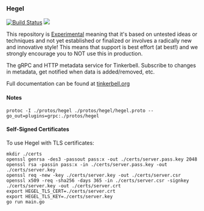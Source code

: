 ### Hegel

[![Build Status](https://github.com/tinkerbell/hegel/workflows/For%20each%20commit%20and%20PR/badge.svg)](https://github.com/tinkerbell/hegel/actions?query=workflow%3A%22For+each+commit+and+PR%22+branch%3Amaster)
![](https://img.shields.io/badge/Stability-Experimental-red.svg)

This repository is [Experimental](https://github.com/packethost/standards/blob/master/experimental-statement.md) meaning that it's based on untested ideas or techniques and not yet established or finalized or involves a radically new and innovative style! This means that support is best effort (at best!) and we strongly encourage you to NOT use this in production.

The gRPC and HTTP metadata service for Tinkerbell.
Subscribe to changes in metadata, get notified when data is added/removed, etc.

Full documentation can be found at [tinkerbell.org](https://github.com/tinkerbell/tink)


#### Notes

`protoc -I ./protos/hegel ./protos/hegel/hegel.proto --go_out=plugins=grpc:./protos/hegel`


#### Self-Signed Certificates

To use Hegel with TLS certificates:

```shell
mkdir ./certs
openssl genrsa -des3 -passout pass:x -out ./certs/server.pass.key 2048
openssl rsa -passin pass:x -in ./certs/server.pass.key -out ./certs/server.key
openssl req -new -key ./certs/server.key -out ./certs/server.csr
openssl x509 -req -sha256 -days 365 -in ./certs/server.csr -signkey ./certs/server.key -out ./certs/server.crt
export HEGEL_TLS_CERT=./certs/server.crt
export HEGEL_TLS_KEY=./certs/server.key
go run main.go
```
